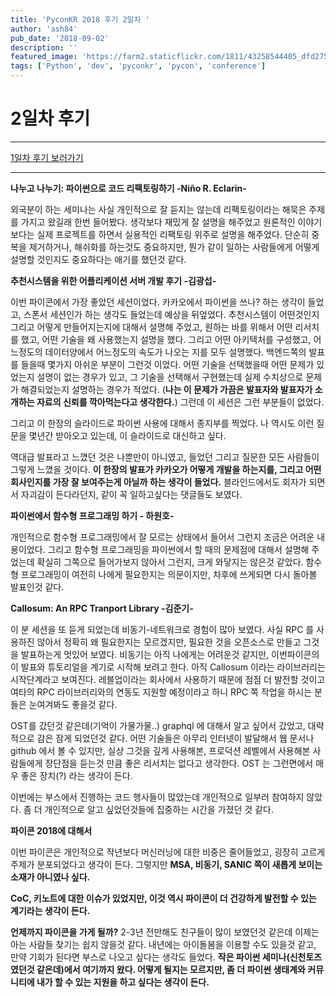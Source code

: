 ```yaml
---
title: 'PyconKR 2018 후기 2일차 '
author: 'ash84'
pub_date: '2018-09-02'
description: ''
featured_image: 'https://farm2.staticflickr.com/1811/43258544405_dfd2752d6a_b.jpg'
tags: ['Python', 'dev', 'pyconkr', 'pycon', 'conference']
---
```


# 2일차 후기

***
[1일차 후기 보러가기](https://ash84.net/2018/08/21/pyconkr2018-day1/)
***

**나누고 나누기: 파이썬으로 코드 리팩토링하기 -Niño R. Eclarin-** 

외국분이 하는 세미나는 사실 개인적으로 잘 듣지는 않는데 리팩토링이라는 해묵은 주제를 가지고 왔길래 한번 들어봤다. 생각보다 재밌게 잘 설명을 해주었고 원론적인 이야기 보다는 실제 프로젝트를 하면서 실용적인 리팩토링 위주로 설명을 해주었다. 단순히 중복을 제거하거나, 해쉬화를 하는것도 중요하지만, 뭔가 같이 일하는 사람들에게 어떻게 설명할 것인지도 중요하다는 애기를 했던것 같다. 

**추천시스템을 위한 어플리케이션 서버 개발 후기 -김광섭-**

이번 파이콘에서 가장 좋았던 세션이었다. 카카오에서 파이썬을 쓰나? 하는 생각이 들었고, 스폰서 세션인가 하는 생각도 들었는데 예상을 뒤엎었다. 추천시스템이 어떤것인지 그리고 어떻게 만들어지는지에 대해서 설명해 주었고, 원하는 바를 위해서 어떤 리서치를 했고, 어떤 기술을 왜 사용했는지 설명을 했다. 그리고 어떤 아키텍처를 구성했고, 어느정도의 데이터양에서 어느정도의 속도가 나오는 지를 모두 설명했다. 백엔드쪽의 발표를 들을때 몇가지 아쉬운 부분이 그런것 이었다. 어떤 기술을 선택했을때 어떤 문제가 있었는지 설명이 없는 경우가 있고, 그 기술을 선택해서 구현했는데 실제 수치상으로 문제가 해결되었는지 설명하는 경우가 적었다. (**나는 이 문제가 가끔은 발표자와 발표자가 소개하는 자료의 신뢰를 깍아먹는다고 생각한다.**) 그런데 이 세션은 그런 부분들이 없었다. 

그리고 이 한장의 슬라이드로 파이썬 사용에 대해서 종지부를 찍었다. 나 역시도 이런 질문을 몇년간 받아오고 있는데, 이 슬라이드로 대신하고 싶다. 

역대급 발표라고 느꼈던 것은 나뿐만이 아니였고, 들었던 그리고 질문한 모든 사람들이 그렇게 느꼈을 것이다. **이 한장의 발표가 카카오가 어떻게 개발을 하는지를, 그리고 어떤 회사인지를 가장 잘 보여주는게 아닐까 하는 생각이 들었다.** 블라인드에서도 회자가 되면서 자괴감이 든다라던지, 같이 꼭 일하고싶다는 댓글들도 보였다. 

**파이썬에서 함수형 프로그래밍 하기 - 하원호-** 

개인적으로 함수형 프로그래밍에서 잘 모르는 상태에서 들어서 그런지 조금은 어려운 내용이었다. 그리고 함수형 프로그래밍을 파이썬에서 할 때의 문제점에 대해서 설명해 주었는데 확실히 그쪽으로 들어가보지 않아서 그런지, 크게 와닿지는 않은것 같았다. 함수형 프로그래밍이 여전히 나에게 필요한지는 의문이지만, 차후에 쓰게되면 다시 돌아볼 발표인것 같다. 

**Callosum: An RPC Tranport Library -김준기-**

이 분 세션을 또 듣게 되었는데 비동기-네트워크로 경험이 많아 보였다. 사실 RPC 를 사용하진 않아서 정확히 왜 필요한지는 모르겠지만, 필요한 것을 오픈소스로 만들고 그것을 발표하는게 멋있어 보였다. 비동기는 아직 나에게는 어려운것 같지만, 이번파이콘의 이 발표와 튜토리얼을 계기로 시작해 보려고 한다. 아직 Callosum 이라는 라이브러리는 시작단계라고 보여진다. 레블업이라는 회사에서 사용하기 때문에 점점 더 발전할 것이고 여타의 RPC 라이브러리와의 연동도 지원할 예정이라고 하니 RPC 쪽 작업을 하시는 분들은 눈여겨봐도 좋을것 같다. 

OST를 갔던것 같은데(기억이 가물가물..) graphql 에 대해서 알고 싶어서 갔었고, 대략적으로 감은 잠게 되었던것 같다. 어떤 기술들은 아무리 인터넷이 발달해서 웹 문서나 github 에서 볼 수 있지만, 실상 그것을 깊게 사용해본, 프로덕션 레벨에서 사용해본 사람들에게 장단점을 듣는것 만큼 좋은 리서치는 없다고 생각한다. OST 는 그런면에서 매우 좋은 장치(?) 라는 생각이 든다. 

이번에는 부스에서 진행하는 코드 행사들이 많았는데 개인적으로 일부러 참여하지 않았다. 좀 더 개인적으로 알고 싶었던것들에 집중하는 시간을 가졌던 것 같다. 

**파이콘 2018에 대해서** 

이번 파이콘은 개인적으로 작년보다 머신러닝에 대한 비중은 줄어들었고, 굉장히 고르게 주제가 분포되었다고 생각이 든다. 그렇지만 **MSA, 비동기, SANIC 쪽이 새롭게 보이는 소재가 아니였나 싶다.**

**CoC, 키노트에 대한 이슈가 있었지만, 이것 역시 파이콘이 더 건강하게 발전할 수 있는 계기라는 생각이 든다.** 

**언제까지 파이콘을 가게 될까?** 2-3년 전만해도 친구들이 많이 보였던것 같은데 이제는 아는 사람들 찾기는 쉽지 않을것 같다. 내년에는 아이돌봄을 이용할 수도 있을것 같고, 만약 기회가 된다면 부스로 나오고 싶다는 생각도 들었다. **작은 파이썬 세미나(신천토즈였던것 같은데)에서 여기까지 왔다. 어떻게 될지는 모르지만, 좀 더 파이썬 생태계와 커뮤니티에 내가 할 수 있는 지원을 하고 싶다는 생각이 든다.**
